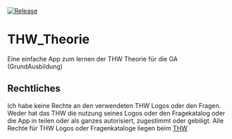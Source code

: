 [![Release](https://img.shields.io/github/v/release/wolfwarrior666/THW_Theorie?include_prereleases&style=plastic)]( https://github.com/wolfwarrior666/THW_Theorie/releases)

# THW_Theorie
Eine einfache App zum lernen der THW Theorie für die GA (GrundAusbildung)

## Rechtliches
Ich habe keine Rechte an den verwendeten THW Logos oder den Fragen. Weder hat das THW die nutzung seines Logos oder den Fragekatalog oder die App in teilen oder als ganzes autorisiert, zugestimmt oder gebiligt. Alle Rechte für THW Logos oder Fragenkataloge liegen beim [THW](https://thw.de)

